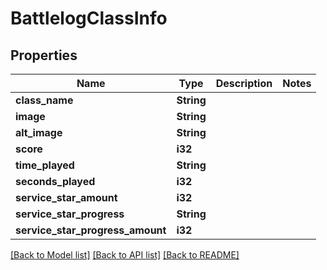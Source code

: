 # BattlelogClassInfo

## Properties

Name | Type | Description | Notes
------------ | ------------- | ------------- | -------------
**class_name** | **String** |  | 
**image** | **String** |  | 
**alt_image** | **String** |  | 
**score** | **i32** |  | 
**time_played** | **String** |  | 
**seconds_played** | **i32** |  | 
**service_star_amount** | **i32** |  | 
**service_star_progress** | **String** |  | 
**service_star_progress_amount** | **i32** |  | 

[[Back to Model list]](../README.md#documentation-for-models) [[Back to API list]](../README.md#documentation-for-api-endpoints) [[Back to README]](../README.md)


